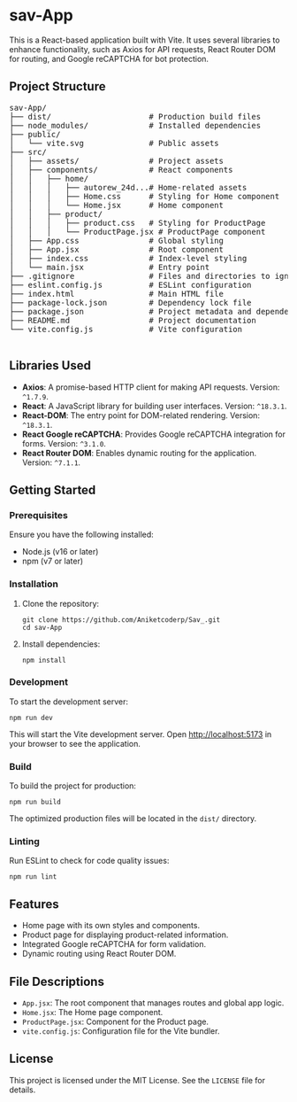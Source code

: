 <!DOCTYPE html>
<html lang="en">
<head>
  <meta charset="UTF-8">
  <meta name="viewport" content="width=device-width, initial-scale=1.0">
</head>
<body>
  <h1>sav-App</h1>
  <p>
    This is a React-based application built with Vite. It uses several libraries to enhance functionality, 
    such as Axios for API requests, React Router DOM for routing, and Google reCAPTCHA for bot protection.
  </p>

  <h2>Project Structure</h2>
  <pre>
sav-App/
├── dist/                     # Production build files
├── node_modules/             # Installed dependencies
├── public/
│   └── vite.svg              # Public assets
├── src/
│   ├── assets/               # Project assets
│   ├── components/           # React components
│   │   ├── home/
│   │   │   ├── autorew_24d...# Home-related assets
│   │   │   ├── Home.css      # Styling for Home component
│   │   │   └── Home.jsx      # Home component
│   │   ├── product/
│   │   │   ├── product.css   # Styling for ProductPage
│   │   │   └── ProductPage.jsx # ProductPage component
│   ├── App.css               # Global styling
│   ├── App.jsx               # Root component
│   ├── index.css             # Index-level styling
│   └── main.jsx              # Entry point
├── .gitignore                # Files and directories to ignore in Git
├── eslint.config.js          # ESLint configuration
├── index.html                # Main HTML file
├── package-lock.json         # Dependency lock file
├── package.json              # Project metadata and dependencies
├── README.md                 # Project documentation
└── vite.config.js            # Vite configuration
  </pre>

  <h2>Libraries Used</h2>
  <ul>
    <li><strong>Axios</strong>: A promise-based HTTP client for making API requests. Version: <code>^1.7.9</code>.</li>
    <li><strong>React</strong>: A JavaScript library for building user interfaces. Version: <code>^18.3.1</code>.</li>
    <li><strong>React-DOM</strong>: The entry point for DOM-related rendering. Version: <code>^18.3.1</code>.</li>
    <li><strong>React Google reCAPTCHA</strong>: Provides Google reCAPTCHA integration for forms. Version: <code>^3.1.0</code>.</li>
    <li><strong>React Router DOM</strong>: Enables dynamic routing for the application. Version: <code>^7.1.1</code>.</li>
  </ul>

  <h2>Getting Started</h2>
  <h3>Prerequisites</h3>
  <p>Ensure you have the following installed:</p>
  <ul>
    <li>Node.js (v16 or later)</li>
    <li>npm (v7 or later)</li>
  </ul>

  <h3>Installation</h3>
  <ol>
    <li>Clone the repository:
      <pre><code>git clone https://github.com/Aniketcoderp/Sav_.git
cd sav-App</code></pre>
    </li>
    <li>Install dependencies:
      <pre><code>npm install</code></pre>
    </li>
  </ol>

  <h3>Development</h3>
  <p>To start the development server:</p>
  <pre><code>npm run dev</code></pre>
  <p>
    This will start the Vite development server. Open 
    <a href="http://localhost:5173" target="_blank">http://localhost:5173</a> 
    in your browser to see the application.
  </p>

  <h3>Build</h3>
  <p>To build the project for production:</p>
  <pre><code>npm run build</code></pre>
  <p>The optimized production files will be located in the <code>dist/</code> directory.</p>

  <h3>Linting</h3>
  <p>Run ESLint to check for code quality issues:</p>
  <pre><code>npm run lint</code></pre>

  <h2>Features</h2>
  <ul>
    <li>Home page with its own styles and components.</li>
    <li>Product page for displaying product-related information.</li>
    <li>Integrated Google reCAPTCHA for form validation.</li>
    <li>Dynamic routing using React Router DOM.</li>
  </ul>

  <h2>File Descriptions</h2>
  <ul>
    <li><code>App.jsx</code>: The root component that manages routes and global app logic.</li>
    <li><code>Home.jsx</code>: The Home page component.</li>
    <li><code>ProductPage.jsx</code>: Component for the Product page.</li>
    <li><code>vite.config.js</code>: Configuration file for the Vite bundler.</li>
  </ul>

  <h2>License</h2>
  <p>
    This project is licensed under the MIT License. See the 
    <code>LICENSE</code> file for details.
  </p>
</body>
</html>
